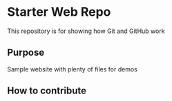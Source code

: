 # Starter Web Repo

This repository is for showing how Git and GitHub work

## Purpose

Sample website with plenty of files for demos

## How to contribute 

